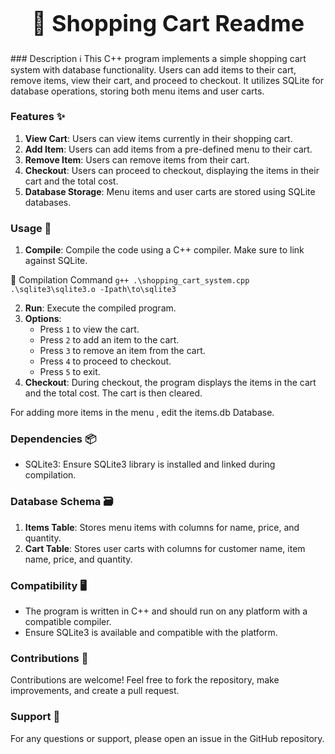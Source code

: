 <center>

<h1 style="font-size: 36px;">🛒 <strong>Shopping Cart Readme</strong></h1>

</center>
### Description ℹ️
This C++ program implements a simple shopping cart system with database functionality. Users can add items to their cart, remove items, view their cart, and proceed to checkout. It utilizes SQLite for database operations, storing both menu items and user carts.

### Features ✨
1. **View Cart**: Users can view items currently in their shopping cart.
2. **Add Item**: Users can add items from a pre-defined menu to their cart.
3. **Remove Item**: Users can remove items from their cart.
4. **Checkout**: Users can proceed to checkout, displaying the items in their cart and the total cost.
5. **Database Storage**: Menu items and user carts are stored using SQLite databases.

### Usage 🚀
1. **Compile**: Compile the code using a C++ compiler. Make sure to link against SQLite.

🔧 Compilation Command
`g++ .\shopping_cart_system.cpp .\sqlite3\sqlite3.o -Ipath\to\sqlite3`

2. **Run**: Execute the compiled program.
3. **Options**:
   - Press `1` to view the cart.
   - Press `2` to add an item to the cart.
   - Press `3` to remove an item from the cart.
   - Press `4` to proceed to checkout.
   - Press `5` to exit.
4. **Checkout**: During checkout, the program displays the items in the cart and the total cost. The cart is then cleared.

For adding more items in the menu , edit the items.db Database.

### Dependencies 📦
- SQLite3: Ensure SQLite3 library is installed and linked during compilation.

### Database Schema 🗃️
1. **Items Table**: Stores menu items with columns for name, price, and quantity.
2. **Cart Table**: Stores user carts with columns for customer name, item name, price, and quantity.

### Compatibility 🖥️
- The program is written in C++ and should run on any platform with a compatible compiler.
- Ensure SQLite3 is available and compatible with the platform.

### Contributions 🤝
Contributions are welcome! Feel free to fork the repository, make improvements, and create a pull request.

### Support 💬
For any questions or support, please open an issue in the GitHub repository.
